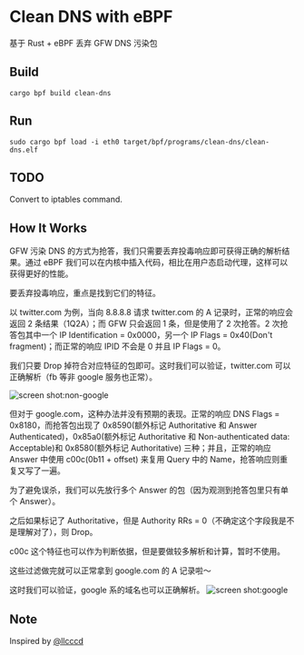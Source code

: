 # Clean DNS with eBPF
基于 Rust + eBPF 丢弃 GFW DNS 污染包

## Build
```
cargo bpf build clean-dns
```

## Run
```
sudo cargo bpf load -i eth0 target/bpf/programs/clean-dns/clean-dns.elf
```

## TODO
Convert to iptables command.

## How It Works
GFW 污染 DNS 的方式为抢答，我们只需要丢弃投毒响应即可获得正确的解析结果。通过 eBPF 我们可以在内核中插入代码，相比在用户态启动代理，这样可以获得更好的性能。

要丢弃投毒响应，重点是找到它们的特征。

以 twitter.com 为例，当向 8.8.8.8 请求 twitter.com 的 A 记录时，正常的响应会返回 2 条结果（1Q2A）；而 GFW 只会返回 1 条，但是使用了 2 次抢答。2 次抢答包其中一个 IP Identification = 0x0000，另一个 IP Flags = 0x40(Don't fragment)；而正常的响应 IPID 不会是 0 并且 IP Flags = 0。

我们只要 Drop 掉符合对应特征的包即可。这时我们可以验证，twitter.com 可以正确解析（fb 等非 google 服务也正常）。

![screen shot:non-google](https://i.v2ex.co/z0sMsb1S.png)

但对于 google.com，这种办法并没有预期的表现。正常的响应 DNS Flags = 0x8180，而抢答包出现了 0x8590(额外标记 Authoritative 和 Answer Authenticated)，0x85a0(额外标记 Authoritative 和 Non-authenticated data: Acceptable)和 0x8580(额外标记 Authoritative) 三种；并且，正常的响应 Answer 中使用 c00c(0b11 + offset) 来复用 Query 中的 Name，抢答响应则重复又写了一遍。

为了避免误杀，我们可以先放行多个 Answer 的包（因为观测到抢答包里只有单个 Answer）。

之后如果标记了 Authoritative，但是 Authority RRs = 0（不确定这个字段我是不是理解对了），则 Drop。

c00c 这个特征也可以作为判断依据，但是要做较多解析和计算，暂时不使用。

这些过滤做完就可以正常拿到 google.com 的 A 记录啦～

这时我们可以验证，google 系的域名也可以正确解析。
![screen shot:google](https://i.v2ex.co/0q8nlQi3.png)

## Note
Inspired by [@llcccd](https://twitter.com/gnodeb/status/1443975021840551941)

